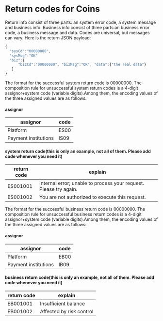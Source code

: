 # Return codes for Coins
Return info consist of three parts: an system error code, a system message and business info. Business info consist of three parts:an business error code, a business message and data. Codes are universal,
 but messages can vary. Here is the return JSON payload:
```javascript
{
  "sysCd":"00000000",
  "sysMsg":"OK"
  "biz":{
      "bizCd":"00000000", "bizMsg":"OK", "data":{"the real data"}
   }
}
```
The format for the successful system return code is 00000000. The composition rule for unsuccessful system return codes is a 4-digit assignor+system code (variable digits).Among them, the encoding values of the three assigned values are as follows:
#### assignor
| assignor             | code |
|----------------------|------|
| Platform             | ES00 |
| Payment institutions | IS09 |

#### system return code(this is only an example, not all of them. Please add code whenever you need it)
| return code          | explain |
|----------------------|---------|
| ES001001             | Internal error; unable to process your request. Please try again.     |
| ES001002             | You are not authorized to execute this request. |

The format for the successful business return code is 00000000. The composition rule for unsuccessful business return codes is a 4-digit assignor+system code (variable digits).Among them, the encoding values of the three assigned values are as follows:
#### assignor
| assignor             | code |
|----------------------|------|
| Platform             | EB00 |
| Payment institutions | IB09 |

#### business return code(this is only an example, not all of them. Please add code whenever you need it)
| return code | explain |
|-------------|---------|
| EB001001    | Insufficient balance  |
| EB001002    | Affected by risk control|
